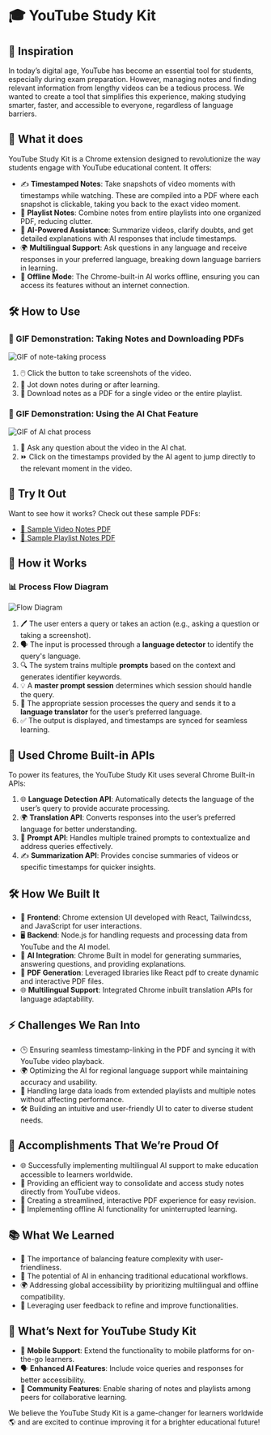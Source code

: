 # 🎓 YouTube Study Kit  

## 🌟 Inspiration  
In today’s digital age, YouTube has become an essential tool for students, especially during exam preparation. However, managing notes and finding relevant information from lengthy videos can be a tedious process. We wanted to create a tool that simplifies this experience, making studying smarter, faster, and accessible to everyone, regardless of language barriers.  

## 🚀 What it does  
YouTube Study Kit is a Chrome extension designed to revolutionize the way students engage with YouTube educational content. It offers:  
- ✍️ **Timestamped Notes**: Take snapshots of video moments with timestamps while watching. These are compiled into a PDF where each snapshot is clickable, taking you back to the exact video moment.  
- 📂 **Playlist Notes**: Combine notes from entire playlists into one organized PDF, reducing clutter.  
- 🤖 **AI-Powered Assistance**: Summarize videos, clarify doubts, and get detailed explanations with AI responses that include timestamps.  
- 🌍 **Multilingual Support**: Ask questions in any language and receive responses in your preferred language, breaking down language barriers in learning.  
- 🔌 **Offline Mode**: The Chrome-built-in AI works offline, ensuring you can access its features without an internet connection.  

## 🛠️ How to Use  

### 🎥 GIF Demonstration: Taking Notes and Downloading PDFs  
![GIF of note-taking process](https://github.com/umeshSinghVerma/Youtube-study-kit/blob/master/Assets/Fast%20Demonstration.gif?raw=true)  

1. 🖱️ Click the button to take screenshots of the video.  
2. 📝 Jot down notes during or after learning.  
3. 📄 Download notes as a PDF for a single video or the entire playlist.  

### 🎥 GIF Demonstration: Using the AI Chat Feature  
![GIF of AI chat process](https://github.com/umeshSinghVerma/Youtube-study-kit/blob/master/Assets/Fast%20video%20(2).gif?raw=true)  

1. 🤔 Ask any question about the video in the AI chat.  
2. ⏩ Click on the timestamps provided by the AI agent to jump directly to the relevant moment in the video.  

## 📝 Try It Out  
Want to see how it works? Check out these sample PDFs:  

- [📄 Sample Video Notes PDF](https://drive.google.com/file/d/1z1S5Ckruni16N1Logj7yTIyZKU7uKbMM/view?usp=sharing)  
- [📄 Sample Playlist Notes PDF](https://drive.google.com/file/d/14wrGZylxL5JR9_5Yveb1KiK9sqdnFk64/view?usp=sharing)  

## 🔄 How it Works  

### 📊 Process Flow Diagram  
![Flow Diagram](https://github.com/umeshSinghVerma/Youtube-study-kit/blob/master/Assets/Untitled-2024-12-03-1346.png?raw=true)  

1. 🖊️ The user enters a query or takes an action (e.g., asking a question or taking a screenshot).  
2. 🗣️ The input is processed through a **language detector** to identify the query's language.  
3. 🔍 The system trains multiple **prompts** based on the context and generates identifier keywords.  
4. 💡 A **master prompt session** determines which session should handle the query.  
5. 🔄 The appropriate session processes the query and sends it to a **language translator** for the user’s preferred language.  
6. ✅ The output is displayed, and timestamps are synced for seamless learning.  

## 🔌 Used Chrome Built-in APIs  
To power its features, the YouTube Study Kit uses several Chrome Built-in APIs:  

1. 🌐 **Language Detection API**: Automatically detects the language of the user’s query to provide accurate processing.  
2. 🌍 **Translation API**: Converts responses into the user’s preferred language for better understanding.  
3. 🧠 **Prompt API**: Handles multiple trained prompts to contextualize and address queries effectively.  
4. ✍️ **Summarization API**: Provides concise summaries of videos or specific timestamps for quicker insights.  

## 🛠️ How We Built It  
- 🎨 **Frontend**: Chrome extension UI developed with React, Tailwindcss, and JavaScript for user interactions.  
- 🖥️ **Backend**: Node.js for handling requests and processing data from YouTube and the AI model.  
- 🧠 **AI Integration**: Chrome Built in model for generating summaries, answering questions, and providing explanations.  
- 📄 **PDF Generation**: Leveraged libraries like React pdf to create dynamic and interactive PDF files.  
- 🌐 **Multilingual Support**: Integrated Chrome inbuilt translation APIs for language adaptability.  

## ⚡ Challenges We Ran Into  
- 🕒 Ensuring seamless timestamp-linking in the PDF and syncing it with YouTube video playback.  
- 🌍 Optimizing the AI for regional language support while maintaining accuracy and usability.  
- 📂 Handling large data loads from extended playlists and multiple notes without affecting performance.  
- 🛠️ Building an intuitive and user-friendly UI to cater to diverse student needs.  

## 🎉 Accomplishments That We’re Proud Of  
- 🌐 Successfully implementing multilingual AI support to make education accessible to learners worldwide.  
- 📝 Providing an efficient way to consolidate and access study notes directly from YouTube videos.  
- 📄 Creating a streamlined, interactive PDF experience for easy revision.  
- 🔌 Implementing offline AI functionality for uninterrupted learning.  

## 📚 What We Learned  
- 🤝 The importance of balancing feature complexity with user-friendliness.  
- 🧠 The potential of AI in enhancing traditional educational workflows.  
- 🌍 Addressing global accessibility by prioritizing multilingual and offline compatibility.  
- 🚀 Leveraging user feedback to refine and improve functionalities.  

## 🚀 What’s Next for YouTube Study Kit  
- 📱 **Mobile Support**: Extend the functionality to mobile platforms for on-the-go learners.  
- 🗣️ **Enhanced AI Features**: Include voice queries and responses for better accessibility.  
- 🤝 **Community Features**: Enable sharing of notes and playlists among peers for collaborative learning.  

We believe the YouTube Study Kit is a game-changer for learners worldwide 🌎 and are excited to continue improving it for a brighter educational future!  
